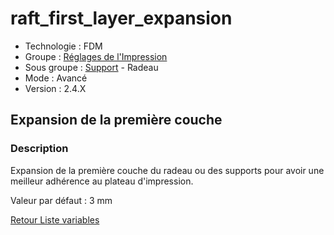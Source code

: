 # raft_first_layer_expansion

* Technologie : FDM
* Groupe : [Réglages de l'Impression](../print_settings/print_settings.md)
* Sous groupe : [Support](../print_settings/print_settings.md#support) - Radeau
* Mode : Avancé
* Version : 2.4.X

## Expansion de la première couche

### Description

Expansion de la première couche du radeau ou des supports  pour avoir une meilleur adhérence au plateau d'impression.

Valeur par défaut  : 3 mm


[Retour Liste variables](variable_list.md)